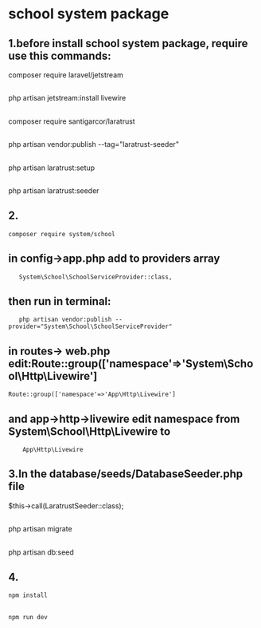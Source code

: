 # school system package

## 1.before install school system package, require use this commands:

 composer require laravel/jetstream

##
 php artisan jetstream:install livewire

##
 composer require santigarcor/laratrust
## 
 php artisan vendor:publish --tag="laratrust-seeder"
## 
 php artisan laratrust:setup
## 
 php artisan laratrust:seeder
 
## 2.
    composer require system/school
## in config->app.php add to providers array 
       System\School\SchoolServiceProvider::class,
## then run in terminal: 
       php artisan vendor:publish --provider="System\School\SchoolServiceProvider"  
## in routes-> web.php edit:Route::group(['namespace'=>'System\School\Http\Livewire']
    Route::group(['namespace'=>'App\Http\Livewire']
## and app->http->livewire edit namespace from System\School\Http\Livewire to 
        App\Http\Livewire
 
## 3.In the database/seeds/DatabaseSeeder.php file 
  $this->call(LaratrustSeeder::class);
## 
  php artisan migrate
## 
  php artisan db:seed

## 4.
    npm install 
##   
    npm run dev
